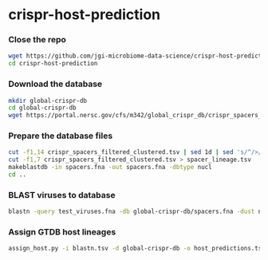# crispr-host-prediction

### Close the repo
```bash
wget https://github.com/jgi-microbiome-data-science/crispr-host-prediction
cd crispr-host-prediction
```

### Download the database
```bash
mkdir global-crispr-db
cd global-crispr-db
wget https://portal.nersc.gov/cfs/m342/global_crispr_db/crispr_spacers_filtered_clustered.tsv
```

### Prepare the database files
```bash
cut -f1,14 crispr_spacers_filtered_clustered.tsv | sed 1d | sed 's/^/>/' | tr '\t' '\n' > spacers.fna
cut -f1,7 crispr_spacers_filtered_clustered.tsv > spacer_lineage.tsv
makeblastdb -in spacers.fna -out spacers.fna -dbtype nucl
cd ..
```

### BLAST viruses to database
```bash
blastn -query test_viruses.fna -db global-crispr-db/spacers.fna -dust no -word_size 8 -max_target_seqs 1000 -outfmt '6 std qlen slen' -num_threads 64 > blastn.tsv
```

### Assign GTDB host lineages
```bash
assign_host.py -i blastn.tsv -d global-crispr-db -o host_predictions.tsv
```


